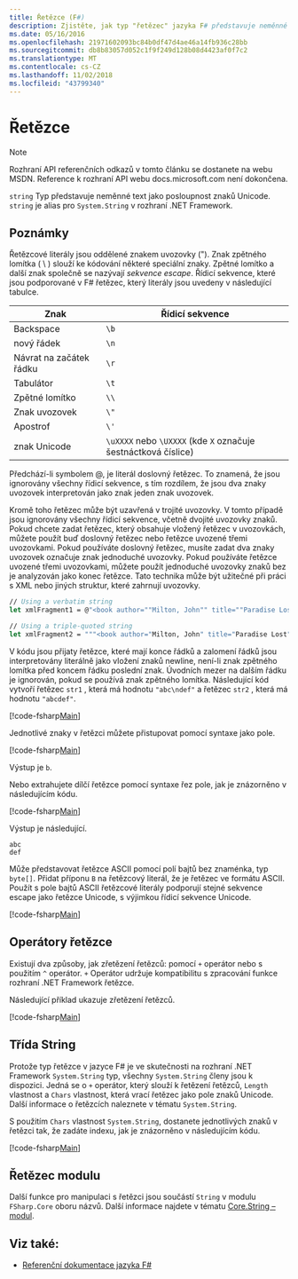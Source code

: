 ```yaml
---
title: Řetězce (F#)
description: Zjistěte, jak typ "řetězec" jazyka F# představuje neměnné text jako posloupnost znaků Unicode.
ms.date: 05/16/2016
ms.openlocfilehash: 21971602093bc84b0df47d4ae46a14fb936c28bb
ms.sourcegitcommit: db8b83057d052c1f9f249d128b08d4423af0f7c2
ms.translationtype: MT
ms.contentlocale: cs-CZ
ms.lasthandoff: 11/02/2018
ms.locfileid: "43799340"
---
```

# <a name="strings"></a>Řetězce

> [!NOTE]
Rozhraní API referenčních odkazů v tomto článku se dostanete na webu MSDN.  Reference k rozhraní API webu docs.microsoft.com není dokončena.

`string` Typ představuje neměnné text jako posloupnost znaků Unicode. `string` je alias pro `System.String` v rozhraní .NET Framework.

## <a name="remarks"></a>Poznámky

Řetězcové literály jsou oddělené znakem uvozovky ("). Znak zpětného lomítka ( \\ ) slouží ke kódování některé speciální znaky. Zpětné lomítko a další znak společně se nazývají *sekvence escape*. Řídicí sekvence, které jsou podporované v F# řetězec, který literály jsou uvedeny v následující tabulce.

|Znak|Řídicí sekvence|
|---------|---------------|
|Backspace|`\b`|
|nový řádek|`\n`|
|Návrat na začátek řádku|`\r`|
|Tabulátor|`\t`|
|Zpětné lomítko|`\\`|
|Znak uvozovek|`\"`|
|Apostrof|`\'`|
|znak Unicode|`\uXXXX` nebo `\UXXXX` (kde `X` označuje šestnáctková číslice)|

Předchází-li symbolem @, je literál doslovný řetězec. To znamená, že jsou ignorovány všechny řídicí sekvence, s tím rozdílem, že jsou dva znaky uvozovek interpretován jako znak jeden znak uvozovek.

Kromě toho řetězec může být uzavřená v trojité uvozovky. V tomto případě jsou ignorovány všechny řídicí sekvence, včetně dvojité uvozovky znaků. Pokud chcete zadat řetězec, který obsahuje vložený řetězec v uvozovkách, můžete použít buď doslovný řetězec nebo řetězce uvozené třemi uvozovkami. Pokud používáte doslovný řetězec, musíte zadat dva znaky uvozovek označuje znak jednoduché uvozovky. Pokud používáte řetězce uvozené třemi uvozovkami, můžete použít jednoduché uvozovky znaků bez je analyzován jako konec řetězce. Tato technika může být užitečné při práci s XML nebo jiných struktur, které zahrnují uvozovky.

```fsharp
// Using a verbatim string
let xmlFragment1 = @"<book author=""Milton, John"" title=""Paradise Lost"">"

// Using a triple-quoted string
let xmlFragment2 = """<book author="Milton, John" title="Paradise Lost">"""
```

V kódu jsou přijaty řetězce, které mají konce řádků a zalomení řádků jsou interpretovány literálně jako vložení znaků newline, není-li znak zpětného lomítka před koncem řádku poslední znak. Úvodních mezer na dalším řádku je ignorován, pokud se používá znak zpětného lomítka. Následující kód vytvoří řetězec `str1` , která má hodnotu `"abc\ndef"` a řetězec `str2` , která má hodnotu `"abcdef"`.

[!code-fsharp[Main](../../../samples/snippets/fsharp/lang-ref-1/snippet1001.fs)]

Jednotlivé znaky v řetězci můžete přistupovat pomocí syntaxe jako pole.

[!code-fsharp[Main](../../../samples/snippets/fsharp/lang-ref-1/snippet1002.fs)]

Výstup je `b`.

Nebo extrahujete dílčí řetězce pomocí syntaxe řez pole, jak je znázorněno v následujícím kódu.

[!code-fsharp[Main](../../../samples/snippets/fsharp/lang-ref-1/snippet1003.fs)]

Výstup je následující.

```
abc
def
```

Může představovat řetězce ASCII pomocí polí bajtů bez znaménka, typ `byte[]`. Přidat příponu `B` na řetězcový literál, že je řetězec ve formátu ASCII. Použít s pole bajtů ASCII řetězcové literály podporují stejné sekvence escape jako řetězce Unicode, s výjimkou řídicí sekvence Unicode.

[!code-fsharp[Main](../../../samples/snippets/fsharp/lang-ref-1/snippet1004.fs)]

## <a name="string-operators"></a>Operátory řetězce

Existují dva způsoby, jak zřetězení řetězců: pomocí `+` operátor nebo s použitím `^` operátor. `+` Operátor udržuje kompatibilitu s zpracování funkce rozhraní .NET Framework řetězce.

Následující příklad ukazuje zřetězení řetězců.

[!code-fsharp[Main](../../../samples/snippets/fsharp/lang-ref-1/snippet1006.fs)]

## <a name="string-class"></a>Třída String

Protože typ řetězce v jazyce F# je ve skutečnosti na rozhraní .NET Framework `System.String` typ, všechny `System.String` členy jsou k dispozici. Jedná se o `+` operátor, který slouží k řetězení řetězců, `Length` vlastnost a `Chars` vlastnost, která vrací řetězec jako pole znaků Unicode. Další informace o řetězcích naleznete v tématu `System.String`.

S použitím `Chars` vlastnost `System.String`, dostanete jednotlivých znaků v řetězci tak, že zadáte indexu, jak je znázorněno v následujícím kódu.

[!code-fsharp[Main](../../../samples/snippets/fsharp/lang-ref-1/snippet1005.fs)]

## <a name="string-module"></a>Řetězec modulu

Další funkce pro manipulaci s řetězci jsou součástí `String` v modulu `FSharp.Core` oboru názvů. Další informace najdete v tématu [Core.String – modul](https://msdn.microsoft.com/visualfsharpdocs/conceptual/core.string-module-%5bfsharp%5d).

## <a name="see-also"></a>Viz také:

- [Referenční dokumentace jazyka F#](index.md)
